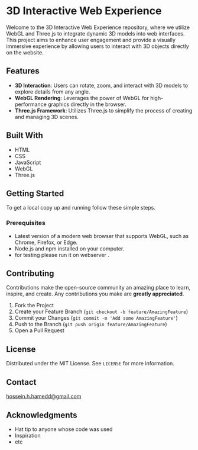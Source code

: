 # 3D Interactive Web Experience

Welcome to the 3D Interactive Web Experience repository, where we utilize WebGL and Three.js to integrate dynamic 3D models into web interfaces. This project aims to enhance user engagement and provide a visually immersive experience by allowing users to interact with 3D objects directly on the website.

## Features

- **3D Interaction**: Users can rotate, zoom, and interact with 3D models to explore details from any angle.
- **WebGL Rendering**: Leverages the power of WebGL for high-performance graphics directly in the browser.
- **Three.js Framework**: Utilizes Three.js to simplify the process of creating and managing 3D scenes.

## Built With

- HTML
- CSS
- JavaScript
- WebGL
- Three.js

## Getting Started

To get a local copy up and running follow these simple steps.

### Prerequisites

- Latest version of a modern web browser that supports WebGL, such as Chrome, Firefox, or Edge.
- Node.js and npm installed on your computer.
- for testing please run it on webserver .

## Contributing

Contributions make the open-source community an amazing place to learn, inspire, and create. Any contributions you make are **greatly appreciated**.

1. Fork the Project
2. Create your Feature Branch (`git checkout -b feature/AmazingFeature`)
3. Commit your Changes (`git commit -m 'Add some AmazingFeature'`)
4. Push to the Branch (`git push origin feature/AmazingFeature`)
5. Open a Pull Request

## License

Distributed under the MIT License. See `LICENSE` for more information.

## Contact

hossein.h.hamedd@gmail.com

## Acknowledgments

- Hat tip to anyone whose code was used
- Inspiration
- etc
